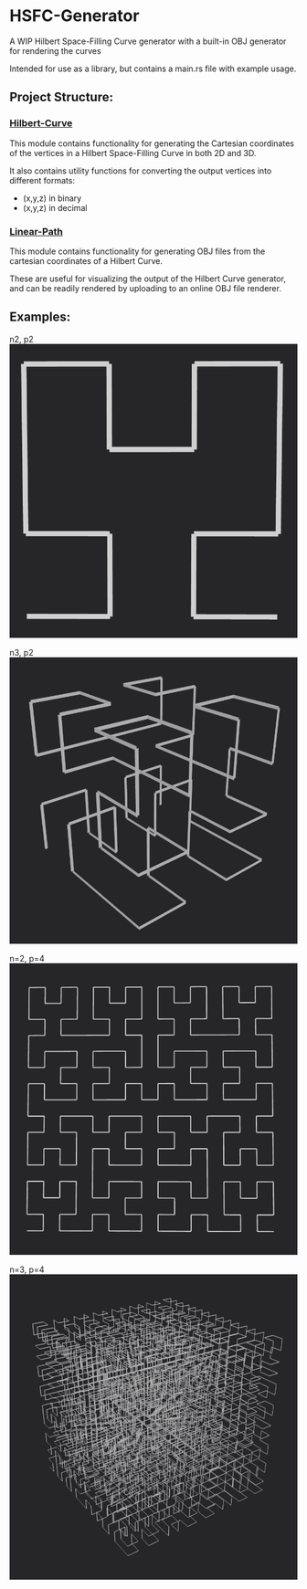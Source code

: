 # HSFC-Generator

A WIP Hilbert Space-Filling Curve generator with a built-in OBJ generator for rendering the curves

Intended for use as a library, but contains a main.rs file with example usage.

## Project Structure:

### [Hilbert-Curve](./src/crates/hilbert-curve)

This module contains functionality for generating the Cartesian coordinates of the vertices in a Hilbert Space-Filling Curve in both 2D and 3D.

It also contains utility functions for converting the output vertices into different formats:

- (x,y,z) in binary
- (x,y,z) in decimal

### [Linear-Path](./src/crates/linear-path)

This module contains functionality for generating OBJ files from the cartesian coordinates of a Hilbert Curve.

These are useful for visualizing the output of the Hilbert Curve generator, and can be readily rendered by uploading to an online OBJ file renderer.

## Examples:

n2, p2
![n2 p2 hilbert cube](./readme_images/n2p2.png)

n3, p2
![n3 p2 hilbert cube](./readme_images/n3p2.png)

n=2, p=4
![n2 p4 hilbert cube](./readme_images/n2p4.png)

n=3, p=4
![n3 p4 hilbert cube](./readme_images/n3p4.png)
